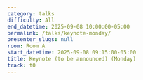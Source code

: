 ```yaml
---
category: talks
difficulty: All
end_datetime: 2025-09-08 10:00:00-05:00
permalink: /talks/keynote-monday/
presenter_slugs: null
room: Room A
start_datetime: 2025-09-08 09:15:00-05:00
title: Keynote (to be announced) (Monday)
track: t0
---
```

